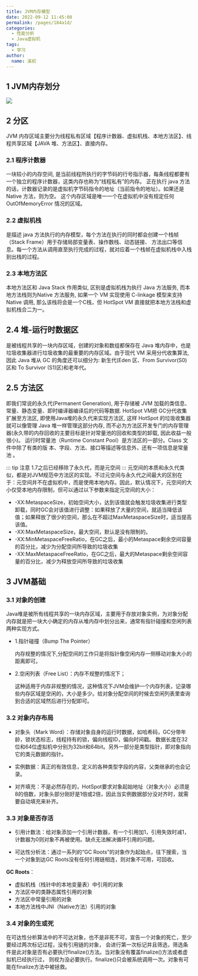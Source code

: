 ```yaml
---
title: JVM内存模型
date: 2022-09-12 11:45:08
permalink: /pages/184a1d/
categories:
  - 性能分析
  - Java虚拟机
tags:
  - 学习
author: 
  name: 溪初
---
```



## 1 JVM内存划分
![](https://fire-repository.oss-cn-beijing.aliyuncs.com/jvm/1.png)

## 2 分区
JVM 内存区域主要分为线程私有区域【程序计数器、虚拟机栈、本地方法区】、线程共享区域【JAVA 堆、方法区】、直接内存。

### 2.1 程序计数器

一块较小的内存空间, 是当前线程所执行的字节码的行号指示器，每条线程都要有一个独立的程序计数器，这类内存也称为“线程私有”的内存。
正在执行 java 方法的话，计数器记录的是虚拟机字节码指令的地址（当前指令的地址）。如果还是 Native 方法，则为空。
这个内存区域是唯一一个在虚拟机中没有规定任何 OutOfMemoryError 情况的区域。

### 2.2 虚拟机栈
是描述 java 方法执行的内存模型，每个方法在执行的同时都会创建一个栈帧（Stack Frame）用于存储局部变量表、操作数栈、动态链接、
方法出口等信息。每一个方法从调用直至执行完成的过程，就对应着一个栈帧在虚拟机栈中入栈到出栈的过程。

### 2.3 本地方法区
本地方法区和 Java Stack 作用类似, 区别是虚拟机栈为执行 Java 方法服务, 而本地方法栈则为Native 方法服务, 
如果一个 VM 实现使用 C-linkage 模型来支持 Native 调用, 那么该栈将会是一个C栈，但 HotSpot VM 直接就把本地方法栈和虚拟机栈合二为一。

## 2.4 堆-运行时数据区
是被线程共享的一块内存区域，创建的对象和数组都保存在 Java 堆内存中，也是垃圾收集器进行垃圾收集的最重要的内存区域。由于现代 VM 采用分代收集算法, 因此 Java 堆从 GC 的角度还可以细分为: 新生代(Eden 区、From Survivor(S0) 区和 To Survivor (S1)区)和老年代。

## 2.5 方法区
即我们常说的永久代(Permanent Generation), 用于存储被 JVM 加载的类信息、常量、静态变量、即时编译器编译后的代码等数据. HotSpot VM把 GC分代收集扩展至方法区, 即使用Java堆的永久代来实现方法区, 这样 HotSpot 的垃圾收集器就可以像管理 Java 堆一样管理这部分内存, 而不必为方法区开发专门的内存管理器(永久带的内存回收的主要目标是针对常量池的回收和类型的卸载, 因此收益一般很小)。
运行时常量池（Runtime Constant Pool）是方法区的一部分。Class 文件中除了有类的版
本、字段、方法、接口等描述等信息外，还有一项信息是常量池 。

::: tip 注意
1.7之后已经移除了永久代，而是元空间
:::
元空间的本质和永久代类似，都是对JVM规范中方法区的实现。不过元空间与永久代之间最大的区别在于：元空间并不在虚拟机中，而是使用本地内存。因此，默认情况下，元空间的大小仅受本地内存限制，但可以通过以下参数来指定元空间的大小：
- -XX:MetaspaceSize，初始空间大小，达到该值就会触发垃圾收集进行类型卸载，同时GC会对该值进行调整：如果释放了大量的空间，就适当降低该值；如果释放了很少的空间，那么在不超过MaxMetaspaceSize时，适当提高该值。
- -XX:MaxMetaspaceSize，最大空间，默认是没有限制的。
- -XX:MinMetaspaceFreeRatio，在GC之后，最小的Metaspace剩余空间容量的百分比，减少为分配空间所导致的垃圾收集
- -XX:MaxMetaspaceFreeRatio，在GC之后，最大的Metaspace剩余空间容量的百分比，减少为释放空间所导致的垃圾收集

## 3 JVM基础
### 3.1 对象的创建
Java堆是被所有线程共享的一块内存区域，主要用于存放对象实例，为对象分配内存就是把一块大小确定的内存从堆内存中划分出来，通常有指针碰撞和空闲列表两种实现方式。

- 1.指针碰撞（Bump The Pointer）

    内存规整的情况下,分配空间的工作只是将指针像空闲内存一侧移动对象大小的距离即可。

- 2.空闲列表（Free List）：内存不规整的情况下；

    这种适用于内存非规整的情况，这种情况下JVM会维护一个内存列表，记录哪些内存区域是空闲的，大小是多少。给对象分配空间的时候去空闲列表里查询到合适的区域然后进行分配即可。


### 3.2 对象内存布局
- 对象头（Mark Word）：存储对象自身的运行时数据，如哈希码，GC分带年龄，锁状态标志，线程持有的锁，偏向线程ID，偏向时间戳。
数据长度在32位和64位虚拟机中分别为32bit和64bit。另外一部分是类型指针，即对象指向它的类元数据的指针。

- 实例数据：真正的有效信息，定义的各种类型字段的内容，父类继承的也会记录。

- 对齐填充：不是必然存在的，HotSpot要求对象起始地址（对象大小）必须是8的倍数，对象头部分刚好是1倍或2倍，因此当实例数据部分没对齐时，就需要自动填充来补齐。

### 3.3 对象是否存活
- 引用计数法：给对象添加一个引用计数器，有一个引用加1，引用失效时减1，计数器为0则对象不再被使用。缺点无法解决循环引用的问题。

- 可达性分析法：通过一系列的“GC Roots”的对象作为起始点，往下搜索，当一个对象到达GC Roots没有任何引用链相连，则对象不可用，可回收。

**GC Roots**：
- 虚拟机栈（栈针中的本地变量表）中引用的对象
- 方法区中的类静态属性引用的对象
- 方法区中常量引用的对象
- 本地方法栈中JNI（Native方法）引用的对象

### 3.4 对象的生或死
在可达性分析算法中的不可达对象，也不是非死不可，宣告一个对象的死亡，至少要经过两次标记过程，没有引用链的对象，
会进行第一次标记并且筛选，筛选条件是此对象是否有必要执行finalize()方法。当对象没有覆盖finalize()方法或者虚拟机已经执行过，
则视为没必要执行。finalize()只会被系统调用一次。对象有可能在finalize方法中被拯救。